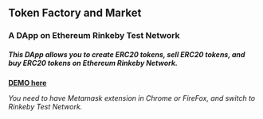 ## Token Factory and Market

### A DApp on Ethereum Rinkeby Test Network

##### This DApp allows you to create ERC20 tokens, sell ERC20 tokens, and buy ERC20 tokens on Ethereum Rinkeby Network.

**[DEMO here](https://ziweidream.github.io/Token-factory-and-market/)**

*You need to have Metamask extension in Chrome or FireFox, and switch to Rinkeby Test Network.*

